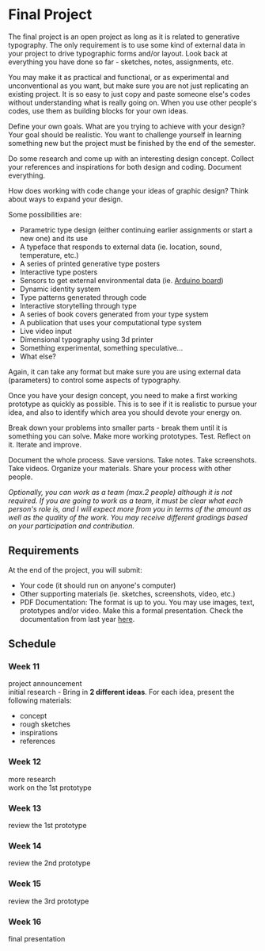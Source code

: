 # Final Project

The final project is an open project as long as it is related to generative typography. The only requirement is to use some kind of external data in your project to drive typographic forms and/or layout. Look back at everything you have done so far - sketches, notes, assignments, etc.

You may make it as practical and functional, or as experimental and unconventional as you want, but make sure you are not just replicating an existing project. It is so easy to just copy and paste someone else's codes without understanding what is really going on. When you use other people's codes, use them as building blocks for your own ideas.

Define your own goals. What are you trying to achieve with your design? Your goal should be realistic. You want to challenge yourself in learning something new but the project must be finished by the end of the semester.

Do some research and come up with an interesting design concept. Collect your references and inspirations for both design and coding. Document everything.

How does working with code change your ideas of graphic design? Think about ways to expand your design. 

Some possibilities are:

- Parametric type design (either continuing earlier assignments or start a new one) and its use
- A typeface that responds to external data (ie. location, sound, temperature, etc.)
- A series of printed generative type posters 
- Interactive type posters
- Sensors to get external environmental data (ie. [Arduino board](https://www.arduino.cc))
- Dynamic identity system
- Type patterns generated through code
- Interactive storytelling through type
- A series of book covers generated from your type system
- A publication that uses your computational type system
- Live video input
- Dimensional typography using 3d printer
- Something experimental, something speculative...
- What else?

Again, it can take any format but make sure you are using external data (parameters) to control some aspects of typography.

Once you have your design concept, you need to make a first working prototype as quickly as possible. This is to see if it is realistic to pursue your idea, and also to identify which area you should devote your energy on. 

Break down your problems into smaller parts - break them until it is something you can solve. Make more working prototypes. Test. Reflect on it. Iterate and improve. 

Document the whole process. Save versions. Take notes. Take screenshots. Take videos. Organize your materials. Share your process with other people.

_Optionally, you can work as a team (max.2 people) although it is not required. If you are going to work as a team, it must be clear what each person's role is, and I will expect more from you in terms of the amount as well as the quality of the work. You may receive different gradings based on your participation and contribution._

## Requirements

At the end of the project, you will submit:
- Your code (it should run on anyone's computer)
- Other supporting materials (ie. sketches, screenshots, video, etc.)
- PDF Documentation: The format is up to you. You may use images, text, prototypes and/or video. Make this a formal presentation. Check the documentation from last year [here](http://mica-gd405.paperdove.com/2017/).

## Schedule

### Week 11
project announcement  
initial research - Bring in **2 different ideas**. For each idea, present the following materials:
  - concept
  - rough sketches
  - inspirations
  - references
  
### Week 12
more research  
work on the 1st prototype

### Week 13
review the 1st prototype

### Week 14
review the 2nd prototype

### Week 15
review the 3rd prototype

### Week 16
final presentation

